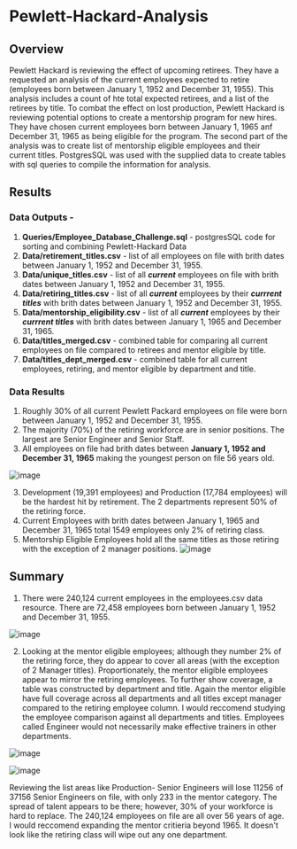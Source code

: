 # Pewlett-Hackard-Analysis

## Overview

Pewlett Hackard is reviewing the effect of upcoming retirees.  They have a requested an analysis of the current employees expected to retire (employees born between January 1, 1952 and December 31, 1955).  This analysis includes a count of hte total expected retirees, and a list of the retirees by title.  To combat the effect on lost production, Pewlett Hackard is reviewing potential options to create a mentorship program for new hires.  They have chosen current employees born between January 1, 1965 anf December 31, 1965 as being eligible for the program.  The second part of the analysis was to create  list of mentorship eligible employees and their current titles. PostgresSQL was used with the supplied data to create tables with sql queries to compile the information for analysis.

## Results

### Data Outputs - 

  1. **Queries/Employee_Database_Challenge.sql** - postgresSQL code for sorting and combining Pewlett-Hackard Data
  2. **Data/retirement_titles.csv** - list of all employees on file with brith dates between January 1, 1952 and December 31, 1955.
  3. **Data/unique_titles.csv** - list of all ***current*** employees on file with brith dates between January 1, 1952 and December 31, 1955.
  4. **Data/retiring_titles.csv** - list of all ***current*** employees by their ***currrent titles*** with brith dates between January 1, 1952 and December 31, 1955.
  5. **Data/mentorship_eligibility.csv** - list of all ***current*** employees by their ***currrent titles*** with brith dates between January 1, 1965 and December 31, 1965.
  6. **Data/titles_merged.csv** - combined table for comparing all current employees on file compared to retirees and mentor eligible by title.
  7. **Data/titles_dept_merged.csv** - combined table for all current employees, retiring, and mentor eligible by department and title.
  
### Data Results

  1. Roughly 30% of all current Pewlett Packard employees on file were born between January 1, 1952 and December 31, 1955.
  2. The majority (70%) of the retiring workforce are in senior positions. The largest are Senior Engineer and Senior Staff.
  3. All employees on file had brith dates between **January 1, 1952 and December 31, 1965** making the youngest person on file 56 years old.

  ![image](https://user-images.githubusercontent.com/91850824/151905784-382f5957-df02-4fcf-9ea5-5e3666925208.png)

  
  3. Development (19,391 employees) and Production (17,784 employees) will be the hardest hit by retirement.  The 2 departments represent 50% of the retiring force.
  4. Current Employees with brith dates between January 1, 1965 and December 31, 1965 total 1549 employees only 2% of retiring class.
  5. Mentorship Eligible Employees hold all the same titles as those retiring with the exception of 2 manager positions.
   ![image](https://user-images.githubusercontent.com/91850824/152469237-b7b59828-33c7-4fa0-8469-75e58f0f6db2.png)


 ## Summary
 
  1.  There were 240,124 current employees in the employees.csv data resource.  There are 72,458 employees born between January 1, 1952 and December 31, 1955.
  
  ![image](https://user-images.githubusercontent.com/91850824/152469454-ee1f652d-8e3b-4140-aba6-440f5847c87f.png)

  
  2.  Looking at the mentor eligible employees; although they number 2% of the retiring force, they do appear to cover all areas (with the exception of 2 Manager titles).  Proportionately, the mentor eligible employees appear to mirror the retiring employees.  To further show coverage, a table was constructed by department and title.  Again the mentor eligible have full coverage across all departments and all titles except manager compared to the retiring employee column.  I would reccomend studying the employee comparison against all departments and titles.  Employees called Engineer would not necessarily make effective trainers in other departments.   

![image](https://user-images.githubusercontent.com/91850824/152469944-6cad2c1f-bb09-44f6-88ec-6c1fba830606.png)

![image](https://user-images.githubusercontent.com/91850824/152469963-f379ceb0-1df2-415a-af8e-b9d3fe895ee2.png)


 Reviewing the list areas like Production- Senior Engineers will lose 11256 of 37156 Senior Engineers on file, with only 233 in the mentor category.  The spread of talent appears to be there; however, 30% of your workforce is hard to replace.  The 240,124  employees on file are all over 56 years of age.  I would reccomend expanding the mentor critieria beyond 1965.  It doesn't look like the retiring class will wipe out any one department.

